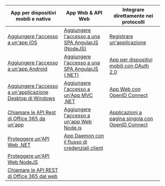 | App per dispositivi mobili e native | App Web & API Web | Integrare direttamente nei protocolli |
| --- | --- | --- |
| [Aggiungere l'accesso a un'app iOS](../articles/active-directory/develop/active-directory-v2-devquickstarts-ios.md) |[Aggiungere l'accesso a una SPA AngularJS (NodeJS)](../articles/active-directory/develop/active-directory-v2-devquickstarts-angular-node.md) |[Registrare un'applicazione](../articles/active-directory/develop/active-directory-v2-app-registration.md) |
| [Aggiungere l'accesso a un'app Android](../articles/active-directory/develop/active-directory-v2-devquickstarts-android.md) |[Aggiungere l'accesso a una SPA AngularJS (.NET)](../articles/active-directory/develop/active-directory-v2-devquickstarts-angular-dotnet.md) |[App per dispositivi mobili con OAuth 2.0](../articles/active-directory/develop/active-directory-v2-protocols-oauth-code.md) |
| [Aggiungere l'accesso a un'applicazione Desktop di Windows](../articles/active-directory/develop/active-directory-v2-devquickstarts-wpf.md) |[Aggiungere l'accesso a un'App MVC .NET](../articles/active-directory/develop/active-directory-v2-devquickstarts-dotnet-web.md) |[App Web con OpenID Connect](../articles/active-directory/develop/active-directory-v2-protocols-oidc.md) |
| [Chiamare le API Rest di Office 365 da un'app](https://msdn.microsoft.com/office/office365/howto/authenticate-Office-365-APIs-using-v2) |[Aggiungere l'accesso a un'app Web Node.js](../articles/active-directory/develop/active-directory-v2-devquickstarts-node-web.md) |[Applicazioni a pagina singola con OpenID Connect](../articles/active-directory/develop/active-directory-v2-protocols-implicit.md) |
| [Proteggere un'API Web .NET](../articles/active-directory/develop/active-directory-v2-devquickstarts-dotnet-api.md) |[App Daemon con il flusso di credenziali client](../articles/active-directory/develop/active-directory-v2-protocols-oauth-client-creds.md) | |
| [Proteggere un'API Web NodeJS](../articles/active-directory/develop/active-directory-v2-devquickstarts-node-api.md) | | |
| [Chiamare le API REST di Office 365 dal web](https://msdn.microsoft.com/office/office365/howto/authenticate-Office-365-APIs-using-v2) | | |



<!--HONumber=Feb17_HO1-->


